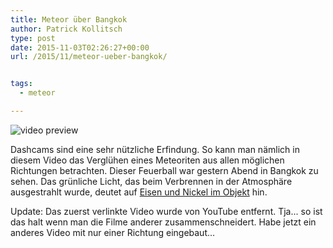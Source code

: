 ```yaml
---
title: Meteor über Bangkok
author: Patrick Kollitsch
type: post
date: 2015-11-03T02:26:27+00:00
url: /2015/11/meteor-ueber-bangkok/


tags:
  - meteor

---
```

<div class="video-youtube embed-responsive-item" id="video-youtube-a679cb95116dc2be5a0c8a0364baeb98" data-video="//www.youtube.com/embed/Ls1cfDPDGDI?&loadvideo=&autohide=2&autoplay=1&rel=0&controls=2&color=red&modestbranding=1&iv_load_policy=3&theme=light&enablejsapi=1&origin=https://localhost">
  <img src="/wp-content/imagecache/Ls1cfDPDGDI-hqdefault.jpg" alt="video preview" /><span class="video-youtube-play-icon" aria-label="Play this video"><i class="icon-play" aria-hidden="true"></i></span>
</div>

Dashcams sind eine sehr n&uuml;tzliche Erfindung. So kann man n&auml;mlich in diesem Video das Vergl&uuml;hen eines Meteoriten aus allen m&ouml;glichen Richtungen betrachten. Dieser Feuerball war gestern Abend in Bangkok zu sehen. Das gr&uuml;nliche Licht, das beim Verbrennen in der Atmosph&auml;re ausgestrahlt wurde, deutet auf [Eisen und Nickel im Objekt][1] hin. 

Update: Das zuerst verlinkte Video wurde von YouTube entfernt. Tja... so ist das halt wenn man die Filme anderer zusammenschneidert. Habe jetzt ein anderes Video mit nur einer Richtung eingebaut...

 [1]: http://www.nationmultimedia.com/breakingnews/Damage-from-fireball-unlikely-astronomer-30272150.html